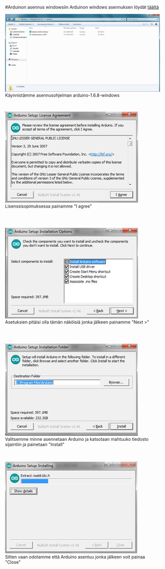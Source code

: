 #Arduinon asennus windowsiin
Arduinon windows asennuksen löydät [täältä](https://www.arduino.cc/en/Main/Software)



![Asennus tiedostot](kuvat/Arduino_asennus1.JPG)
Käynnistämme asennusohjelman arduino-1.6.8-windows 

<br>

![License agreement](kuvat/Arduino_asennus2.JPG)
<br>
Lisenssisopimuksessa painamme "I agree"


<br><br>

![](kuvat/Arduino_asennus3.JPG)
<br>
Asetuksien pitäisi olla tämän näköisiä jonka jälkeen painamme "Next >"

<br><br>


![](kuvat/Arduino_asennus4.JPG)
<br>
Valitsemme minne asennetaan Arduino ja katsotaan mahtuuko tiedosto sijaintiin ja painetaan "Install"

<br><br>
![](kuvat/Arduino_asennus5.JPG)
<br>
Sitten vaan odotamme että Arduino asentuu jonka jälkeen voit painaa "Close"


